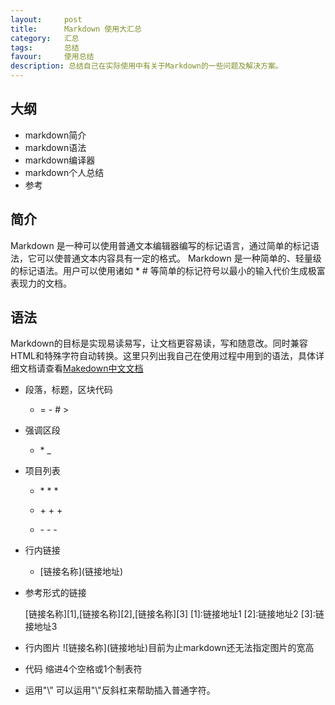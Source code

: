```yaml
---
layout:     post
title:      Markdown 使用大汇总
category:   汇总
tags:       总结
favour:     使用总结
description: 总结自己在实际使用中有关于Markdown的一些问题及解决方案。
---
```



## 大纲

* markdown简介
* markdown语法
* markdown编译器
* markdown个人总结
* 参考

## 简介

Markdown 是一种可以使用普通文本编辑器编写的标记语言，通过简单的标记语法，它可以使普通文本内容具有一定的格式。
Markdown 是一种简单的、轻量级的标记语法。用户可以使用诸如 \* \# 等简单的标记符号以最小的输入代价生成极富表现力的文档。

## 语法
Markdown的目标是实现易读易写，让文档更容易读，写和随意改。同时兼容HTML和特殊字符自动转换。这里只列出我自己在使用过程中用到的语法，具体详细文档请查看[Makedown中文文档](http://www.appinn.com/markdown/)

* 段落，标题，区块代码
   * \=
     \-
     \#
     \>
* 强调区段
   * \*
     \_
* 项目列表
   * \*
     \*
     \*

   * \+
     \+
     \+

   * \-
     \-
     \-
* 行内链接
   * \[链接名称\]\(链接地址\)
* 参考形式的链接

    \[链接名称\]\[1\],\[链接名称\]\[2\],\[链接名称\]\[3\]
    \[1\]:链接地址1
    \[2\]:链接地址2
    \[3\]:链接地址3

* 行内图片
    \!\[链接名称\]\(链接地址\)目前为止markdown还无法指定图片的宽高
* 代码
    缩进4个空格或1个制表符
* 运用"\\"
    可以运用"\\"反斜杠来帮助插入普通字符。



